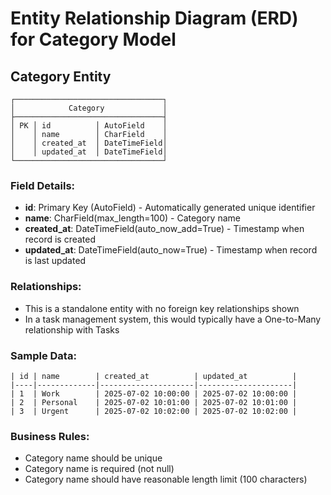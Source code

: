 # Entity Relationship Diagram (ERD) for Category Model

## Category Entity

```
┌─────────────────────────────────┐
│            Category             │
├─────────────────────────────────┤
│ PK │ id          │ AutoField    │
│    │ name        │ CharField    │
│    │ created_at  │ DateTimeField│
│    │ updated_at  │ DateTimeField│
└─────────────────────────────────┘
```

### Field Details:
- **id**: Primary Key (AutoField) - Automatically generated unique identifier
- **name**: CharField(max_length=100) - Category name
- **created_at**: DateTimeField(auto_now_add=True) - Timestamp when record is created
- **updated_at**: DateTimeField(auto_now=True) - Timestamp when record is last updated

### Relationships:
- This is a standalone entity with no foreign key relationships shown
- In a task management system, this would typically have a One-to-Many relationship with Tasks

### Sample Data:
```
| id | name        | created_at          | updated_at          |
|----|-------------|---------------------|---------------------|
| 1  | Work        | 2025-07-02 10:00:00 | 2025-07-02 10:00:00 |
| 2  | Personal    | 2025-07-02 10:01:00 | 2025-07-02 10:01:00 |
| 3  | Urgent      | 2025-07-02 10:02:00 | 2025-07-02 10:02:00 |
```

### Business Rules:
- Category name should be unique
- Category name is required (not null)
- Category name should have reasonable length limit (100 characters)
